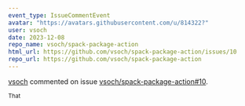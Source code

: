 ```yaml
---
event_type: IssueCommentEvent
avatar: "https://avatars.githubusercontent.com/u/814322?"
user: vsoch
date: 2023-12-08
repo_name: vsoch/spack-package-action
html_url: https://github.com/vsoch/spack-package-action/issues/10
repo_url: https://github.com/vsoch/spack-package-action
---
```


<a href='https://github.com/vsoch' target='_blank'>vsoch</a> commented on issue <a href='https://github.com/vsoch/spack-package-action/issues/10' target='_blank'>vsoch/spack-package-action#10</a>.

<small>That